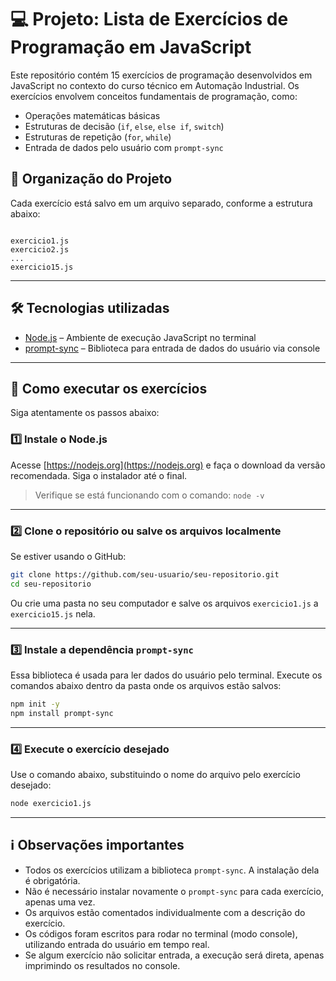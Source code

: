 
# 💻 Projeto: Lista de Exercícios de Programação em JavaScript

Este repositório contém 15 exercícios de programação desenvolvidos em JavaScript no contexto do curso técnico em Automação Industrial. Os exercícios envolvem conceitos fundamentais de programação, como:

- Operações matemáticas básicas  
- Estruturas de decisão (`if`, `else`, `else if`, `switch`)  
- Estruturas de repetição (`for`, `while`)  
- Entrada de dados pelo usuário com `prompt-sync`  

## 📂 Organização do Projeto

Cada exercício está salvo em um arquivo separado, conforme a estrutura abaixo:

```

exercicio1.js
exercicio2.js
...
exercicio15.js

````

---

## 🛠️ Tecnologias utilizadas

- [Node.js](https://nodejs.org/) – Ambiente de execução JavaScript no terminal  
- [prompt-sync](https://www.npmjs.com/package/prompt-sync) – Biblioteca para entrada de dados do usuário via console  

---

## 🧭 Como executar os exercícios

Siga atentamente os passos abaixo:

### 1️⃣ Instale o **Node.js**

Acesse [https://nodejs.org](https://nodejs.org) e faça o download da versão recomendada. Siga o instalador até o final.  
> Verifique se está funcionando com o comando: `node -v`

---

### 2️⃣ Clone o repositório ou salve os arquivos localmente

Se estiver usando o GitHub:

```bash
git clone https://github.com/seu-usuario/seu-repositorio.git
cd seu-repositorio
````

Ou crie uma pasta no seu computador e salve os arquivos `exercicio1.js` a `exercicio15.js` nela.

---

### 3️⃣ Instale a dependência `prompt-sync`

Essa biblioteca é usada para ler dados do usuário pelo terminal.
Execute os comandos abaixo dentro da pasta onde os arquivos estão salvos:

```bash
npm init -y
npm install prompt-sync
```

---

### 4️⃣ Execute o exercício desejado

Use o comando abaixo, substituindo o nome do arquivo pelo exercício desejado:

```bash
node exercicio1.js
```

---

## ℹ️ Observações importantes

* Todos os exercícios utilizam a biblioteca `prompt-sync`. A instalação dela é obrigatória.
* Não é necessário instalar novamente o `prompt-sync` para cada exercício, apenas uma vez.
* Os arquivos estão comentados individualmente com a descrição do exercício.
* Os códigos foram escritos para rodar no terminal (modo console), utilizando entrada do usuário em tempo real.
* Se algum exercício não solicitar entrada, a execução será direta, apenas imprimindo os resultados no console.



